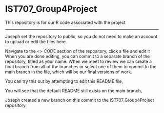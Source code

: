 # IST707_Group4Project
This repository is for our R code associated with the project
_____________________________________________________________

Joseph set the repository to public, so you do not need to make an account to 
upload or edit the files here. 

Navigate to the <> CODE section of the repository, click a file and edit it
When you are done editing, you can commit to a separate branch of the repository, 
titled as your name. When we meet to review we can create a final branch from all of the branches 
or select one of them to commit to the main branch in the file, which will be our final versions
of work. 

You can try this out by attempting to edit this README file, 

You will see that the default README still exists on the main branch, 

Joseph created a new branch on this commit to the IST707_Group4Project repository. 
